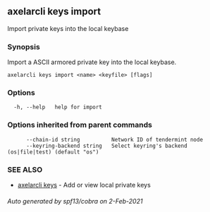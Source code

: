 ## axelarcli keys import

Import private keys into the local keybase

### Synopsis

Import a ASCII armored private key into the local keybase.

```
axelarcli keys import <name> <keyfile> [flags]
```

### Options

```
  -h, --help   help for import
```

### Options inherited from parent commands

```
      --chain-id string          Network ID of tendermint node
      --keyring-backend string   Select keyring's backend (os|file|test) (default "os")
```

### SEE ALSO

* [axelarcli keys](axelarcli_keys.md)     - Add or view local private keys

###### Auto generated by spf13/cobra on 2-Feb-2021
